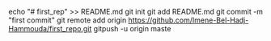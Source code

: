 echo "# first_rep" >> README.md
git init
git add README.md
git commit -m "first commit"
git remote add origin https://github.com/Imene-Bel-Hadj-Hammouda/first_repo.git
gitpush -u origin maste

